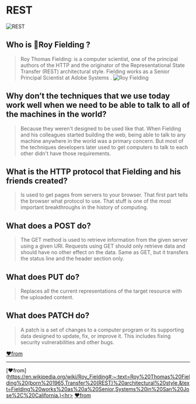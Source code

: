 # **REST**
![REST](https://miro.medium.com/max/1198/1*gV9AeJImpGRTlDs_560erw.png)

 ## Who is 📍Roy Fielding ?
  > Roy Thomas Fielding: is a computer scientist, one of the principal authors of the HTTP and the originator of the Representational State Transfer (REST) architectural style. Fielding works as a Senior Principal Scientist at Adobe Systems .
  > ![Roy Fielding](https://miro.medium.com/max/638/0*GN2n0rtrVwEN5XlM)

 ## Why don’t the techniques that we use today work well when we need to be able to talk to all of the machines in the world?
   > Because they weren't designed to be used like that. When Fielding and his colleagues started building the web, being able to talk to any machine anywhere in the world was a primary concern. But most of the techniques developers later used to get computers to talk to each other didn't have those requirements. 

 ## What is the HTTP protocol that Fielding and his friends created?
  >  Is used to get pages from servers to your browser.
  > That first part tells the browser what protocol to use. That stuff is one of the most important breakthroughs in the history of computing.
  
 ## What does a POST do?
  > The GET method is used to retrieve information from the given server using a given URI. Requests using GET should only retrieve data and should have no other effect on the data. Same as GET, but it transfers the status line and the header section only.

 ## What does PUT do?
  > Replaces all the current representations of the target resource with the uploaded content.
 ## What does PATCH do?
  > A patch is a set of changes to a computer program or its supporting data designed to update, fix, or improve it. This includes fixing security vulnerabilities and other bugs.


 [♥️from](https://gist.github.com/brookr/5977550) <hr>
 [♥️from](https://en.wikipedia.org/wiki/Roy_Fielding#:~:text=Roy%20Thomas%20Fielding%20(born%201965,Transfer%20(REST)%20architectural%20style.&text=Fielding%20works%20as%20a%20Senior,Systems%20in%20San%20Jose%2C%20California.)<hr>
 [♥️from](https://www.tutorialspoint.com/http/http_requests.htm) 
